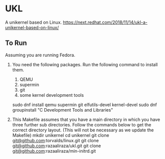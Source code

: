# UKL

A unikernel based on Linux.
https://next.redhat.com/2018/11/14/ukl-a-unikernel-based-on-linux/

## To Run

Assuming you are running Fedora.

1. You need the following packages. Run the following command to install them.
	1. QEMU
	2. supermin
	3. git
	4. some kernel development tools

    sudo dnf install qemu supermin git elfutils-devel kernel-devel
    sudo dnf groupinstall "C Development Tools and Libraries"

2. This Makefile assumes that you have a main directory in which you have three further sub directories. Follow the commands below to get the correct directory layout. (This will not be necessary as we update the Makefile)
    mkdir unikernel
    cd unikernel
    git clone git@github.com:torvalds/linux.git
    git clone git@github.com:razaaliraza/ukl.git
    git clone git@github.com:razaaliraza/min-initrd.git